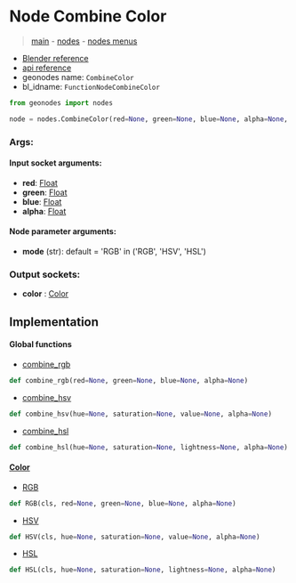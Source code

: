 # Node Combine Color

> [main](../structure.md) - [nodes](nodes.md) - [nodes menus](nodes_menus.md)

- [Blender reference](https://docs.blender.org/manual/en/latest/modeling/geometry_nodes/color/combine_color.html)
- [api reference](https://docs.blender.org/api/current/bpy.types.FunctionNodeCombineColor.html)
- geonodes name: `CombineColor`
- bl_idname: `FunctionNodeCombineColor`

```python
from geonodes import nodes

node = nodes.CombineColor(red=None, green=None, blue=None, alpha=None, mode='RGB')
```

### Args:

#### Input socket arguments:

- **red**: [Float](Float.md)
- **green**: [Float](Float.md)
- **blue**: [Float](Float.md)
- **alpha**: [Float](Float.md)

#### Node parameter arguments:

- **mode** (str): default = 'RGB' in ('RGB', 'HSV', 'HSL')

### Output sockets:

- **color** : [Color](Color.md)

## Implementation

#### Global functions

 - [combine_rgb](A.md#combine_rgb)
  ```python
  def combine_rgb(red=None, green=None, blue=None, alpha=None)
  ```

 - [combine_hsv](A.md#combine_hsv)
  ```python
  def combine_hsv(hue=None, saturation=None, value=None, alpha=None)
  ```

 - [combine_hsl](A.md#combine_hsl)
  ```python
  def combine_hsl(hue=None, saturation=None, lightness=None, alpha=None)
  ```

#### [Color](Color.md)

 - [RGB](Color.md#RGB-classmethod)
  ```python
  def RGB(cls, red=None, green=None, blue=None, alpha=None)
  ```

 - [HSV](Color.md#HSV-classmethod)
  ```python
  def HSV(cls, hue=None, saturation=None, value=None, alpha=None)
  ```

 - [HSL](Color.md#HSL-classmethod)
  ```python
  def HSL(cls, hue=None, saturation=None, lightness=None, alpha=None)
  ```

